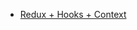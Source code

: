 * [Redux + Hooks + Context](https://medium.com/yld-engineering-blog/rolling-your-own-redux-with-react-hooks-and-context-bbeea18b1253)
